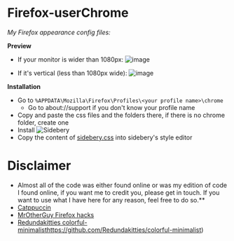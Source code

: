 # Firefox-userChrome
*My Firefox appearance config files:*

**Preview**
* If your monitor is wider than 1080px: 
![image](https://github.com/DNM1008/Firefox-userChrome/assets/54259825/08d90341-2521-4d20-80e5-7e86379677de)


* If it's vertical (less than 1080px wide): 
![image](https://github.com/DNM1008/Firefox-userChrome/assets/54259825/7cb5dbd3-2ddf-4994-a0e1-fc023f65c500)



**Installation**
* Go to `%APPDATA\Mozilla\Firefox\Profiles\<your profile name>\chrome`
  * Go to about://support if you don't know your profile name
* Copy and paste the css files and the folders there, if there is no chrome folder, create one
* Install ![Sidebery](https://addons.mozilla.org/en-US/firefox/addon/sidebery/)
* Copy the content of [sidebery.css](https://github.com/DNM1008/Firefox-userChrome/blob/main/sidebery.css) into sidebery's style editor


# Disclaimer
* Almost all of the code was either found online or was my edition of code I found online, if you want me to credit you, please get in touch. If you want to use what I have here for any reason, feel free to do so.**
 * [Catppuccin](https://github.com/catppuccin/catppuccin)
 * [MrOtherGuy Firefox hacks](https://github.com/MrOtherGuy/firefox-csshacks)
 * [Redundakitties colorful-minimalist](https://github.com/Redundakitties/colorful-minimalist)https://github.com/Redundakitties/colorful-minimalist)
